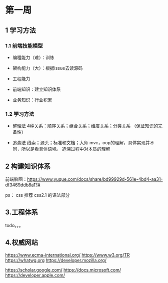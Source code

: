 # 第一周
## 1 学习方法
### 1.1 前端技能模型
- 编程能力（难）：训练
- 架构能力（大）：根据issue去读源码
- 工程能力

- 前端知识：建立知识体系

- 业务知识：行业积累

### 1.2 学习方法
- 整理法
4种关系：顺序关系；组合关系；维度关系；分类关系 （保证知识的完备性）

- 追溯法
线索；源头；标准和文档；大师
mvc，oop的理解，具体实现并不同，所以是看具体语境。
追溯过程中对本质的理解

## 2 构建知识体系

前端脑图：https://www.yuque.com/docs/share/bd99929d-561e-4bd4-aa31-df3469ddb8a1?#

ps：
css 推荐 css2.1 的语法部分


## 3.工程体系

todo。。。

## 4.权威网站
https://www.ecma-international.org/
https://www.w3.org/TR
https://whatwg.org
https://developer.mozilla.org/


https://scholar.google.com/
https://docs.microsoft.com/
https://developer.apple.com/